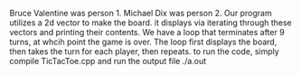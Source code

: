 Bruce Valentine was person 1. Michael Dix was person 2.
Our program utilizes a 2d vector to make the board. it displays via iterating through these vectors and printing their contents.
We have a loop that terminates after 9 turns, at whcih point the game is over. 
The loop first displays the board, then takes the turn for each player, then repeats.
to run the code, simply compile TicTacToe.cpp and run the output file ./a.out
